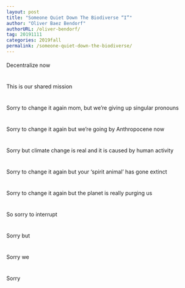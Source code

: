 ```yaml
---
layout: post
title: "Someone Quiet Down The Biodiverse “I”"
author: "Oliver Baez Bendorf"
authorURL: /oliver-bendorf/
tag: 20191111
categories: 2019fall
permalink: /someone-quiet-down-the-biodiverse/
---
```


<p style="line-height: 2;">
Decentralize now
<br><br>
This is our shared mission
<br><br>
Sorry to change it again mom, but we’re giving up singular pronouns
<br><br>
Sorry to change it again but we’re going by Anthropocene now
<br><br>
Sorry but climate change is real and it is caused by human activity
<br><br>
Sorry to change it again but your ‘spirit animal’ has gone extinct
<br><br>
Sorry to change it again but the planet is really purging us
<br><br>
So sorry to interrupt
<br><br>
Sorry but 
<br><br>
Sorry we
<br><br>
Sorry
</p>